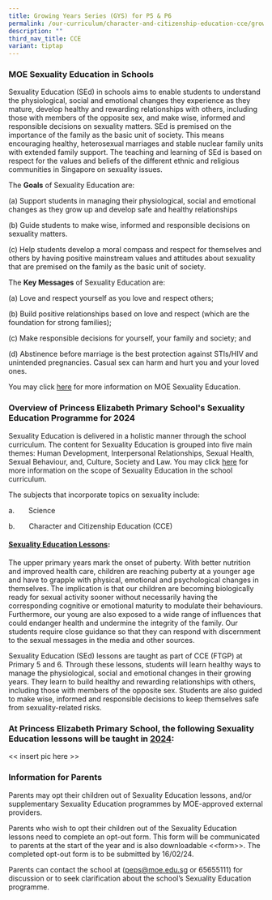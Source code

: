 ```yaml
---
title: Growing Years Series (GYS) for P5 & P6
permalink: /our-curriculum/character-and-citizenship-education-cce/growing-years-series-gys-for-p5-n-p6/
description: ""
third_nav_title: CCE
variant: tiptap
---
```

<h3>MOE Sexuality Education in Schools</h3>
<p>Sexuality Education (SEd) in schools aims to enable students to understand
    the physiological, social and emotional changes they experience as they
    mature, develop healthy and rewarding relationships with others, including
    those with members of the opposite sex, and make wise, informed and responsible
    decisions on sexuality matters. SEd is premised on the importance of the
    family as the basic unit of society. This means encouraging healthy, heterosexual
    marriages and stable nuclear family units with extended family support.
    The teaching and learning of SEd is based on respect for the values and
    beliefs of the different ethnic and religious communities in Singapore
    on sexuality issues.</p>
<p>The <strong>Goals</strong> of Sexuality Education are:</p>
<p></p>
<p></p>
<p>(a) Support students in managing their physiological, social and emotional
    changes as they grow up and develop safe and healthy relationships</p>
<p>(b) Guide students to make wise, informed and responsible decisions on
    sexuality matters.</p>
<p>(c) Help students develop a moral compass and respect for themselves and
    others by having positive mainstream values and attitudes about sexuality
    that are premised on the family as the basic unit of society.</p>
<p>The <strong>Key Messages</strong> of Sexuality Education are:</p>
<p>(a) Love and respect yourself as you love and respect others;</p>
<p>(b)&nbsp;Build positive relationships based on love and respect (which
    are the foundation for strong families);</p>
<p>(c)&nbsp;Make responsible decisions for yourself, your family and society;
    and</p>
<p>(d)&nbsp;Abstinence before marriage is the best protection against STIs/HIV
    and unintended pregnancies. Casual sex can harm and hurt you and your loved
    ones.</p>
<p>You may click <a href="https://go.gov.sg/moe-sexuality-education" rel="noopener noreferrer nofollow" target="_blank">here</a> for
    more information on MOE Sexuality Education.</p>
<h3>Overview of Princess Elizabeth Primary School's Sexuality Education Programme for 2024</h3>
<p>Sexuality Education is delivered in a holistic manner through the school
    curriculum. The content for Sexuality Education is grouped into five main
    themes: Human Development, Interpersonal Relationships, Sexual Health,
    Sexual Behaviour, and, Culture, Society and Law. You may click <a href="https://go.gov.sg/moe-sexuality-education-scope" rel="noopener noreferrer nofollow" target="_blank">here</a> for
    more information on the scope of Sexuality Education in the school curriculum.</p>
<p>The subjects that incorporate topics on sexuality include:</p>
<p>a.&nbsp;&nbsp;&nbsp;&nbsp;&nbsp;&nbsp; Science</p>
<p>b.&nbsp;&nbsp;&nbsp;&nbsp;&nbsp;&nbsp; Character and Citizenship Education
    (CCE)</p>
<h4><u>Sexuality Education Lessons</u>:</h4>
<p>The upper primary years mark the onset of puberty. With better nutrition
    and improved health care, children are reaching puberty at a younger age
    and have to grapple with physical, emotional and psychological changes
    in themselves. The implication is that our children are becoming biologically
    ready for sexual activity sooner without necessarily having the corresponding
    cognitive or emotional maturity to modulate their behaviours. Furthermore,
    our young are also exposed to a wide range of influences that could endanger
    health and undermine the integrity of the family. Our students require
    close guidance so that they can respond with discernment to the sexual
    messages in the media and other sources.</p>
<p>Sexuality Education (SEd) lessons are taught as part of CCE (FTGP) at
    Primary 5 and 6. Through these lessons, students will learn healthy ways
    to manage the physiological, social and emotional changes in their growing
    years. They learn to build healthy and rewarding relationships with others,
    including those with members of the opposite sex. Students are also guided
    to make wise, informed and responsible decisions to keep themselves safe
    from sexuality-related risks.</p>
<h3>At Princess Elizabeth Primary School, the following Sexuality Education lessons will be taught in <u>2024</u>:</h3>
<p>&lt;&lt; insert pic here &gt;&gt;</p>
<h3>Information for Parents</h3>
<p>Parents may opt their children out of Sexuality Education lessons, and/or
    supplementary Sexuality Education programmes by MOE-approved external providers.</p>
<p>Parents who wish to opt their children out of the Sexuality Education
    lessons need to complete an opt-out form. This form will be communicated
    &nbsp;to parents at the start of the year and is also downloadable &lt;&lt;form&gt;&gt;.
    The completed opt-out form is to be submitted by 16/02/24.</p>
<p>Parents can contact the school at (<a href="peps@moe.edu.sg" rel="noopener noreferrer nofollow" target="_blank">peps@moe.edu.sg</a> or 65655111) for discussion or
    to seek clarification about the school’s Sexuality Education programme.</p>
<p></p>
<p></p>